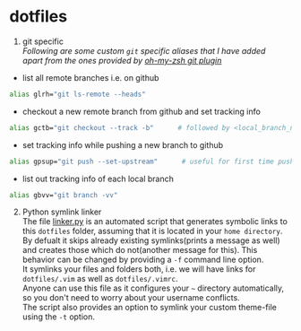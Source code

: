 # dotfiles

1. git specific  
  *Following are some custom `git` specific aliases that I have added  
apart from the ones provided by [oh-my-zsh git plugin](https://github.com/robbyrussell/oh-my-zsh/wiki/Plugin:git)*  

  * list all remote branches i.e. on github  
  ```bash
  alias glrh="git ls-remote --heads"
  ```
  * checkout a new remote branch from github and set tracking info  
  ```bash
  alias gctb="git checkout --track -b"      # followed by <local_branch_name> <origin/remote_branch_name>
  ```
  * set tracking info while pushing a new branch to github
  ```bash
  alias gpsup="git push --set-upstream"      # useful for first time push of new branches
  ```
  * list out tracking info of each local branch
  ```bash
  alias gbvv="git branch -vv" 
  ```  
2. Python symlink linker  
  The file [linker.py](https://github.com/ishankhare07/dotfiles/blob/master/linker.py) is an automated script that generates symbolic links to this `dotfiles` folder, assuming that it is located in your `home directory`.  
By defualt it skips already existing symlinks(prints a message as well) and creates those which do not(another message for this). This behavior can be changed by providing a `-f` command line option.  
It symlinks your files and folders both, i.e. we will have links for `dotfiles/.vim` as well as `dotfiles/.vimrc`.  
Anyone can use this file as it configures your `~` directory automatically, so you don't need to worry about your username conflicts.  
The script also provides an option to symlink your custom theme-file using the `-t` option.
